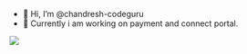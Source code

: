 - 👋 Hi, I’m @chandresh-codeguru
- 👀 Currently i am working on payment and connect portal.

![](https://komarev.com/ghpvc/?username=codeguru-zomentum)
